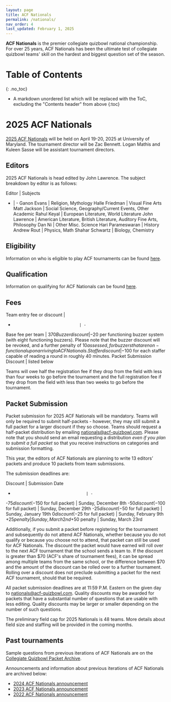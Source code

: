 ```yaml
---
layout: page
title: ACF Nationals
permalink: /nationals/
nav_order: 4
last_updated: February 1, 2025
---
```


**ACF Nationals** is the premier collegiate quizbowl national championship. For over 25 years, ACF Nationals has been the ultimate test of collegiate quizbowl teams' skill on the hardest and biggest question set of the season.

# Table of Contents
{: .no_toc}
* A markdown unordered list which will be replaced with the ToC, excluding the "Contents header" from above
{:toc}

# 2025 ACF Nationals

[2025 ACF Nationals](https://hsquizbowl.org/forums/viewtopic.php?t=28313) will be held on April 19-20, 2025 at University of Maryland. The tournament director will be Zac Bennett. Logan Mathis and Kuleen Sasse will be assistant tournament directors.

## Editors

2025 ACF Nationals is head edited by John Lawrence. The subject breakdown by editor is as follows:

Editor | Subjects
- | -
Ganon Evans | Religion, Mythology
Halle Friedman | Visual Fine Arts
Matt Jackson | Social Science, Geography/Current Events, Other Academic
Rahul Keyal | European Literature, World Literature
John Lawrence | American Literature, British Literature, Auditory Fine Arts, Philosophy
Dan Ni | Other Misc. Science
Hari Parameswaran | History
Andrew Rout | Physics, Math
Shahar Schwartz | Biology, Chemistry

## Eligibility
Information on who is eligible to play ACF tournaments can be found [here](https://acf-quizbowl.com/eligibility-rules/).

## Qualification
Information on qualifying for ACF Nationals can be found [here](https://acf-quizbowl.com/eligibility-rules/).

## Fees

Team entry fee or discount         |
-                                  | -
Base fee per team                  | $370
Buzzer discount                    | -$20 per functioning buzzer system (with eight functioning buzzers). Please note that the buzzer discount will be revoked, and a further penalty of $10 assessed, for buzzers that are non-functional upon arriving to ACF Nationals.
Staffer discount                   | -$100 for each staffer capable of reading a round in roughly 40 minutes.
Packet Submission Discount | listed below

Teams will owe half the registration fee if they drop from the field with less than four weeks to go before the tournament and the full registration fee if they drop from the field with less than two weeks to go before the tournament.

## Packet Submission
Packet submission for 2025 ACF Nationals will be mandatory. Teams will only be required to submit half-packets - however, they may still submit a full packet for a larger discount if they so choose. Teams should request a half-packet distribution by emailing [nationals@acf-quizbowl.com](mailto:nationals@acf-quizbowl.com). Please note that you should send an email requesting a distribution *even if you plan to submit a full packet* so that you receive instructions on categories and submission formatting.

This year, the editors of ACF Nationals are planning to write 13 editors’ packets and produce 10 packets from team submissions.

The submission deadlines are:

Discount                              | Submission Date
-                                     | -
-$75 discount (-$150 for full packet) | Sunday, December 8th
-$50 discount (-$100 for full packet) | Sunday, December 29th
-$25 discount (-$50 for full packet) | Sunday, January 19th
$0 discount (-$25 for full packet) | Sunday, February 9th
+$25 penalty | Sunday, March 2nd
+$50 penalty | Sunday, March 23rd

Additionally, if you submit a packet before registering for the tournament and subsequently do not attend ACF Nationals, whether because you do not qualify or because you choose not to attend, that packet can still be used for ACF Nationals. The discount the packet would have earned will roll over to the next ACF tournament that the school sends a team to. If the discount is greater than $70 (ACF's share of tournament fees), it can be spread among multiple teams from the same school, or the difference between $70 and the amount of the discount can be rolled over to a further tournament. Rolling over a discount does not preclude submitting a packet for the next ACF tournament, should that be required.

All packet submission deadlines are at 11:59 P.M. Eastern on the given day to [nationals@acf-quizbowl.com](mailto:nationals@acf-quizbowl.com). Quality discounts may be awarded for packets that have a substantial number of questions that are usable with less editing. Quality discounts may be larger or smaller depending on the number of such questions.

The preliminary field cap for 2025 Nationals is 48 teams. More details about field size and staffing will be provided in the coming months.

## Past tournaments
Sample questions from previous iterations of ACF Nationals are on the [Collegiate Quizbowl Packet Archive](http://hsquizbowl.org/db/questionsets/search/?name=ACF+Nationals&col=1&season=&archived=y).

Announcements and information about previous iterations of ACF Nationals are archived below:

* [2024 ACF Nationals announcement](/tournaments/archive/2023/ACF%20Nationals)
* [2023 ACF Nationals announcement](/tournaments/archive/2022/ACF%20Nationals)
* [2022 ACF Nationals announcement](/tournaments/archive/2021/ACF%20Nationals)
